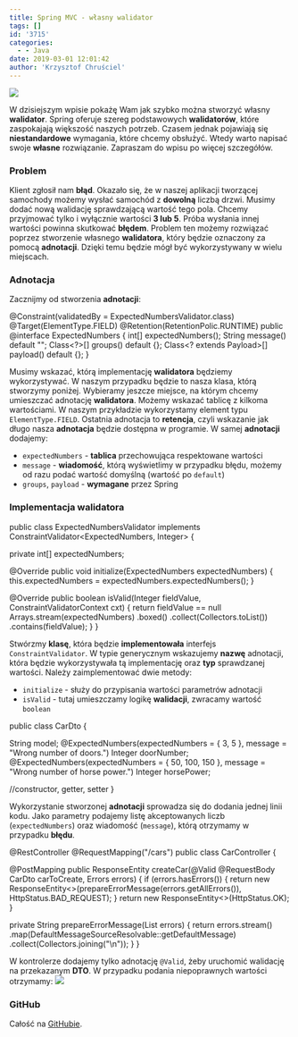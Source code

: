```yaml
---
title: Spring MVC - własny walidator
tags: []
id: '3715'
categories:
  - - Java
date: 2019-03-01 12:01:42
author: 'Krzysztof Chruściel'
---
```


![](https://codecouple.pl/wp-content/uploads/2018/02/spring-by-pivotal-300x98.png)

W dzisiejszym wpisie pokażę Wam jak szybko można stworzyć własny **walidator**. Spring oferuje szereg podstawowych **walidatorów**, które zaspokajają większość naszych potrzeb. Czasem jednak pojawiają się **niestandardowe** wymagania, które chcemy obsłużyć. Wtedy warto napisać swoje **własne** rozwiązanie. Zapraszam do wpisu po więcej szczegółów.
<!-- more -->
### Problem

Klient zgłosił nam **błąd**. Okazało się, że w naszej aplikacji tworzącej samochody możemy wysłać samochód z **dowolną** liczbą drzwi. Musimy dodać nową walidację sprawdzającą wartość tego pola. Chcemy przyjmować tylko i wyłącznie wartości **3 lub 5**. Próba wysłania innej wartości powinna skutkować **błędem**. Problem ten możemy rozwiązać poprzez stworzenie własnego **walidatora**, który będzie oznaczony za pomocą **adnotacji**. Dzięki temu będzie mógł być wykorzystywany w wielu miejscach.

### Adnotacja

Zacznijmy od stworzenia **adnotacji**:

@Constraint(validatedBy = ExpectedNumbersValidator.class)
@Target(ElementType.FIELD)
@Retention(RetentionPolic.RUNTIME)
public @interface ExpectedNumbers {
    int\[\] expectedNumbers();
    String message() default "";
    Class<?>\[\] groups() default {};
    Class<? extends Payload>\[\] payload() default {};
}

Musimy wskazać, którą implementację **walidatora** będziemy wykorzystywać. W naszym przypadku będzie to nasza klasa, którą stworzymy poniżej. Wybieramy jeszcze miejsce, na którym chcemy umieszczać adnotację **walidatora**. Możemy wskazać tablicę z kilkoma wartościami. W naszym przykładzie wykorzystamy element typu `ElementType.FIELD`. Ostatnia adnotacja to **retencja**, czyli wskazanie jak długo nasza **adnotacja** będzie dostępna w programie. W samej **adnotacji** dodajemy:

*   `expectedNumbers` - **tablica** przechowująca respektowane wartości
*   `message` - **wiadomość**, którą wyświetlimy w przypadku błędu, możemy od razu podać wartość domyślną (wartość po `default`)
*   `groups`, `payload` - **wymagane** przez Spring

### Implementacja walidatora

public class ExpectedNumbersValidator implements ConstraintValidator<ExpectedNumbers, Integer> {

  private int\[\] expectedNumbers;

  @Override
  public void initialize(ExpectedNumbers expectedNumbers) {
    this.expectedNumbers = expectedNumbers.expectedNumbers();
  }

  @Override
  public boolean isValid(Integer fieldValue, ConstraintValidatorContext cxt) {
    return fieldValue == null  Arrays.stream(expectedNumbers)
                                       .boxed()
                                       .collect(Collectors.toList())
                                       .contains(fieldValue);
  }
}

Stwórzmy **klasę**, która będzie **implementowała** interfejs `ConstraintValidator`. W typie generycznym wskazujemy **nazwę** adnotacji, która będzie wykorzystywała tą implementację oraz **typ** sprawdzanej wartości. Należy zaimplementować dwie metody:

*   `initialize` - służy do przypisania wartości parametrów adnotacji
*   `isValid` - tutaj umieszczamy logikę **walidacji**, zwracamy wartość `boolean`

public class CarDto {

  String model;
  @ExpectedNumbers(expectedNumbers = { 3, 5 }, message = "Wrong number of doors.")
  Integer doorNumber;
  @ExpectedNumbers(expectedNumbers = { 50, 100, 150 }, message = "Wrong number of horse power.")
  Integer horsePower;

  //constructor, getter, setter
}

Wykorzystanie stworzonej **adnotacji** sprowadza się do dodania jednej linii kodu. Jako parametry podajemy listę akceptowanych liczb (`expectedNumbers`) oraz wiadomość (`message`), którą otrzymamy w przypadku **błędu**.

@RestController
@RequestMapping("/cars")
public class CarController {

  @PostMapping
  public ResponseEntity<String> createCar(@Valid @RequestBody CarDto carToCreate, Errors errors) {
    if (errors.hasErrors()) {
      return new ResponseEntity<>(prepareErrorMessage(errors.getAllErrors()), HttpStatus.BAD\_REQUEST);
    }
    return new ResponseEntity<>(HttpStatus.OK);
  }

  private String prepareErrorMessage(List<ObjectError> errors) {
    return errors.stream()
        .map(DefaultMessageSourceResolvable::getDefaultMessage)
        .collect(Collectors.joining("\\n"));
  }
}

W kontrolerze dodajemy tylko adnotację `@Valid`, żeby uruchomić walidację na przekazanym **DTO**. W przypadku podania niepoprawnych wartości otrzymamy: ![](https://codecouple.pl/wp-content/uploads/2019/02/Screenshot-2019-02-27-at-12.50.26-266x300.png)

### GitHub

Całość na [GitHubie](https://github.com/apieszczek/CodeCouple/tree/master/CustomValidator).